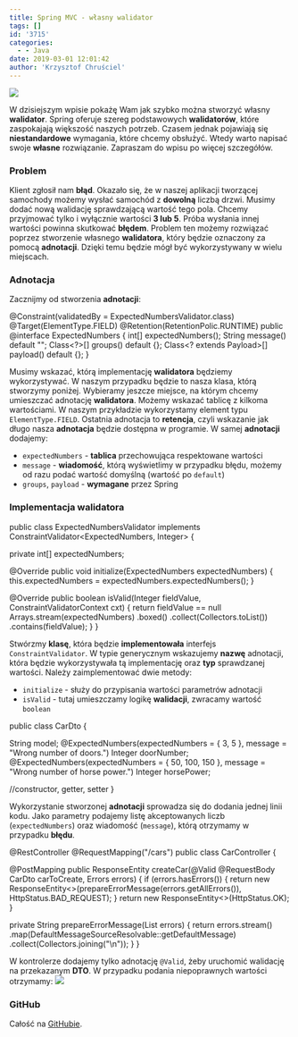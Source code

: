```yaml
---
title: Spring MVC - własny walidator
tags: []
id: '3715'
categories:
  - - Java
date: 2019-03-01 12:01:42
author: 'Krzysztof Chruściel'
---
```


![](https://codecouple.pl/wp-content/uploads/2018/02/spring-by-pivotal-300x98.png)

W dzisiejszym wpisie pokażę Wam jak szybko można stworzyć własny **walidator**. Spring oferuje szereg podstawowych **walidatorów**, które zaspokajają większość naszych potrzeb. Czasem jednak pojawiają się **niestandardowe** wymagania, które chcemy obsłużyć. Wtedy warto napisać swoje **własne** rozwiązanie. Zapraszam do wpisu po więcej szczegółów.
<!-- more -->
### Problem

Klient zgłosił nam **błąd**. Okazało się, że w naszej aplikacji tworzącej samochody możemy wysłać samochód z **dowolną** liczbą drzwi. Musimy dodać nową walidację sprawdzającą wartość tego pola. Chcemy przyjmować tylko i wyłącznie wartości **3 lub 5**. Próba wysłania innej wartości powinna skutkować **błędem**. Problem ten możemy rozwiązać poprzez stworzenie własnego **walidatora**, który będzie oznaczony za pomocą **adnotacji**. Dzięki temu będzie mógł być wykorzystywany w wielu miejscach.

### Adnotacja

Zacznijmy od stworzenia **adnotacji**:

@Constraint(validatedBy = ExpectedNumbersValidator.class)
@Target(ElementType.FIELD)
@Retention(RetentionPolic.RUNTIME)
public @interface ExpectedNumbers {
    int\[\] expectedNumbers();
    String message() default "";
    Class<?>\[\] groups() default {};
    Class<? extends Payload>\[\] payload() default {};
}

Musimy wskazać, którą implementację **walidatora** będziemy wykorzystywać. W naszym przypadku będzie to nasza klasa, którą stworzymy poniżej. Wybieramy jeszcze miejsce, na którym chcemy umieszczać adnotację **walidatora**. Możemy wskazać tablicę z kilkoma wartościami. W naszym przykładzie wykorzystamy element typu `ElementType.FIELD`. Ostatnia adnotacja to **retencja**, czyli wskazanie jak długo nasza **adnotacja** będzie dostępna w programie. W samej **adnotacji** dodajemy:

*   `expectedNumbers` - **tablica** przechowująca respektowane wartości
*   `message` - **wiadomość**, którą wyświetlimy w przypadku błędu, możemy od razu podać wartość domyślną (wartość po `default`)
*   `groups`, `payload` - **wymagane** przez Spring

### Implementacja walidatora

public class ExpectedNumbersValidator implements ConstraintValidator<ExpectedNumbers, Integer> {

  private int\[\] expectedNumbers;

  @Override
  public void initialize(ExpectedNumbers expectedNumbers) {
    this.expectedNumbers = expectedNumbers.expectedNumbers();
  }

  @Override
  public boolean isValid(Integer fieldValue, ConstraintValidatorContext cxt) {
    return fieldValue == null  Arrays.stream(expectedNumbers)
                                       .boxed()
                                       .collect(Collectors.toList())
                                       .contains(fieldValue);
  }
}

Stwórzmy **klasę**, która będzie **implementowała** interfejs `ConstraintValidator`. W typie generycznym wskazujemy **nazwę** adnotacji, która będzie wykorzystywała tą implementację oraz **typ** sprawdzanej wartości. Należy zaimplementować dwie metody:

*   `initialize` - służy do przypisania wartości parametrów adnotacji
*   `isValid` - tutaj umieszczamy logikę **walidacji**, zwracamy wartość `boolean`

public class CarDto {

  String model;
  @ExpectedNumbers(expectedNumbers = { 3, 5 }, message = "Wrong number of doors.")
  Integer doorNumber;
  @ExpectedNumbers(expectedNumbers = { 50, 100, 150 }, message = "Wrong number of horse power.")
  Integer horsePower;

  //constructor, getter, setter
}

Wykorzystanie stworzonej **adnotacji** sprowadza się do dodania jednej linii kodu. Jako parametry podajemy listę akceptowanych liczb (`expectedNumbers`) oraz wiadomość (`message`), którą otrzymamy w przypadku **błędu**.

@RestController
@RequestMapping("/cars")
public class CarController {

  @PostMapping
  public ResponseEntity<String> createCar(@Valid @RequestBody CarDto carToCreate, Errors errors) {
    if (errors.hasErrors()) {
      return new ResponseEntity<>(prepareErrorMessage(errors.getAllErrors()), HttpStatus.BAD\_REQUEST);
    }
    return new ResponseEntity<>(HttpStatus.OK);
  }

  private String prepareErrorMessage(List<ObjectError> errors) {
    return errors.stream()
        .map(DefaultMessageSourceResolvable::getDefaultMessage)
        .collect(Collectors.joining("\\n"));
  }
}

W kontrolerze dodajemy tylko adnotację `@Valid`, żeby uruchomić walidację na przekazanym **DTO**. W przypadku podania niepoprawnych wartości otrzymamy: ![](https://codecouple.pl/wp-content/uploads/2019/02/Screenshot-2019-02-27-at-12.50.26-266x300.png)

### GitHub

Całość na [GitHubie](https://github.com/apieszczek/CodeCouple/tree/master/CustomValidator).